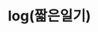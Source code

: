 ---
title: "log(짧은일기)"
layout: category
permalink: /categories/log/
author_profile: true
taxonomy: log
sidebar:
nav: "categories"
---